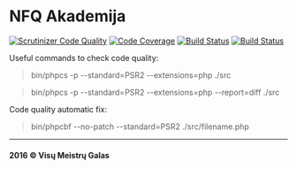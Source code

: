 NFQ Akademija
=============

[![Scrutinizer Code Quality](https://scrutinizer-ci.com/g/nfqakademija/visumeistrugalas/badges/quality-score.png?b=master)](https://scrutinizer-ci.com/g/nfqakademija/visumeistrugalas/?branch=master)
[![Code Coverage](https://scrutinizer-ci.com/g/nfqakademija/visumeistrugalas/badges/coverage.png?b=master)](https://scrutinizer-ci.com/g/nfqakademija/visumeistrugalas/?branch=master)
[![Build Status](https://scrutinizer-ci.com/g/nfqakademija/visumeistrugalas/badges/build.png?b=master)](https://scrutinizer-ci.com/g/nfqakademija/visumeistrugalas/build-status/master)
[![Build Status](https://travis-ci.org/nfqakademija/visumeistrugalas.svg?branch=master)](https://travis-ci.org/nfqakademija/visumeistrugalas)

Useful commands to check code quality:
> bin/phpcs -p --standard=PSR2 --extensions=php ./src

> bin/phpcs -p --standard=PSR2 --extensions=php --report=diff ./src

Code quality automatic fix:
> bin/phpcbf --no-patch --standard=PSR2 ./src/filename.php

- - - - - - -  
#### 2016 &copy; Visų Meistrų Galas